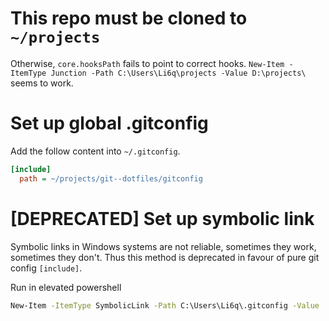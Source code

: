 # This repo must be cloned to `~/projects`

Otherwise, `core.hooksPath` fails to point to correct hooks.
`New-Item -ItemType Junction -Path C:\Users\Li6q\projects -Value D:\projects\` seems to work.

# Set up global .gitconfig

Add the follow content into `~/.gitconfig`.

```ini
[include]
  path = ~/projects/git--dotfiles/gitconfig
```

# [DEPRECATED] Set up symbolic link

Symbolic links in Windows systems are not reliable, sometimes they work, sometimes they don't.
Thus this method is deprecated in favour of pure git config `[include]`.

Run in elevated powershell

```cmd
New-Item -ItemType SymbolicLink -Path C:\Users\Li6q\.gitconfig -Value .\gitconfig
```
